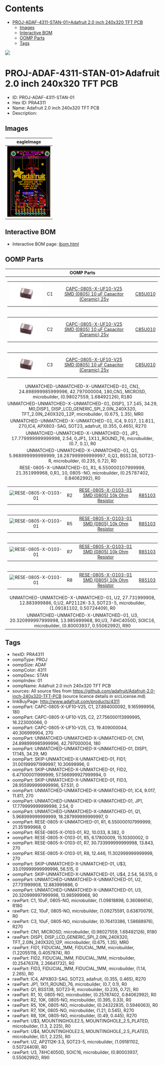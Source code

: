 



Contents
========

* [PROJ-ADAF-4311-STAN-01>Adafruit 2.0 inch 240x320 TFT PCB](#proj-adaf-4311-stan-01adafruit-20-inch-240x320-tft-pcb)
	* [Images](#images)
	* [Interactive BOM](#interactive-bom)
	* [OOMP Parts](#oomp-parts)
	* [Tags](#tags)
  
![][im]
# PROJ-ADAF-4311-STAN-01>Adafruit 2.0 inch 240x320 TFT PCB

- ID: PROJ-ADAF-4311-STAN-01
- Hex ID: PRA4311
- Name: Adafruit 2.0 inch 240x320 TFT PCB
- Description: 

## Images
  
  

|eagleImage|
| :---: |
|[![eagleImage](eagleImage_140.png)](eagleImage_600.png)|

## Interactive BOM

- Interactive BOM page: [ibom.html](kicad/bom/ibom.html)

## OOMP Parts
  

|OOMP Parts|
| :---: |
|<table><tr><td>![CAPC-0805-X-UF10-V25](https://raw.githubusercontent.com/oomlout/oomlout_OOMP_parts/main/CAPC-0805-X-UF10-V25/image_140.jpg)</td><td> C1</td><td>[CAPC-0805-X-UF10-V25<br>SMD (0805) 10 uF Capacitor (Ceramic) 25v](https://github.com/oomlout/oomlout_OOMP_parts/tree/main/CAPC-0805-X-UF10-V25/)</td><td>[C85U010](https://github.com/oomlout/oomlout_OOMP_parts/tree/main/CAPC-0805-X-UF10-V25/)</td></tr></table>|
|<table><tr><td>![CAPC-0805-X-UF10-V25](https://raw.githubusercontent.com/oomlout/oomlout_OOMP_parts/main/CAPC-0805-X-UF10-V25/image_140.jpg)</td><td> C2</td><td>[CAPC-0805-X-UF10-V25<br>SMD (0805) 10 uF Capacitor (Ceramic) 25v](https://github.com/oomlout/oomlout_OOMP_parts/tree/main/CAPC-0805-X-UF10-V25/)</td><td>[C85U010](https://github.com/oomlout/oomlout_OOMP_parts/tree/main/CAPC-0805-X-UF10-V25/)</td></tr></table>|
|<table><tr><td>![CAPC-0805-X-UF10-V25](https://raw.githubusercontent.com/oomlout/oomlout_OOMP_parts/main/CAPC-0805-X-UF10-V25/image_140.jpg)</td><td> C3</td><td>[CAPC-0805-X-UF10-V25<br>SMD (0805) 10 uF Capacitor (Ceramic) 25v](https://github.com/oomlout/oomlout_OOMP_parts/tree/main/CAPC-0805-X-UF10-V25/)</td><td>[C85U010](https://github.com/oomlout/oomlout_OOMP_parts/tree/main/CAPC-0805-X-UF10-V25/)</td></tr></table>|
|UNMATCHED-UNMATCHED-X-UNMATCHED-01, CN1, 24.898999985999996, 42.797000004, 180,CN1, MICROSD, microbuilder, (0.98027559, 1.68492126), R180|
|UNMATCHED-UNMATCHED-X-UNMATCHED-01, DISP1, 17.145, 34.29, M0,DISP1, DISP_LCD_GENERIC_SPI_2.0IN_240X320, TFT_2.0IN_240X320_12P, microbuilder, (0.675, 1.35), MR0|
|UNMATCHED-UNMATCHED-X-UNMATCHED-01, IC4, 9.017, 11.811, 270,IC4, APX803-SAG, SOT23, adafruit, (0.355, 0.465), R270|
|UNMATCHED-UNMATCHED-X-UNMATCHED-01, JP1, 17.779999999999998, 2.54, 0,JP1, 1X11_ROUND_76, microbuilder, (0.7, 0.1), R0|
|UNMATCHED-UNMATCHED-X-UNMATCHED-01, Q1, 5.968999999999999, 18.287999999999997, 0,Q1, BSS138, SOT23-R, microbuilder, (0.235, 0.72), R0|
|RESE-0805-X-UNMATCHED-01, R1, 6.550000107999999, 21.351999968, 0,R1, 10, 0805-NO, microbuilder, (0.25787402, 0.84062992), R0|
|<table><tr><td>![RESE-0805-X-O103-01](https://raw.githubusercontent.com/oomlout/oomlout_OOMP_parts/main/RESE-0805-X-O103-01/image_140.jpg)</td><td> R2</td><td>[RESE-0805-X-O103-01<br>SMD (0805) 10k Ohm Resistor](https://github.com/oomlout/oomlout_OOMP_parts/tree/main/RESE-0805-X-O103-01/)</td><td>[R85103](https://github.com/oomlout/oomlout_OOMP_parts/tree/main/RESE-0805-X-O103-01/)</td></tr></table>|
|<table><tr><td>![RESE-0805-X-O103-01](https://raw.githubusercontent.com/oomlout/oomlout_OOMP_parts/main/RESE-0805-X-O103-01/image_140.jpg)</td><td> R5</td><td>[RESE-0805-X-O103-01<br>SMD (0805) 10k Ohm Resistor](https://github.com/oomlout/oomlout_OOMP_parts/tree/main/RESE-0805-X-O103-01/)</td><td>[R85103](https://github.com/oomlout/oomlout_OOMP_parts/tree/main/RESE-0805-X-O103-01/)</td></tr></table>|
|<table><tr><td>![RESE-0805-X-O103-01](https://raw.githubusercontent.com/oomlout/oomlout_OOMP_parts/main/RESE-0805-X-O103-01/image_140.jpg)</td><td> R7</td><td>[RESE-0805-X-O103-01<br>SMD (0805) 10k Ohm Resistor](https://github.com/oomlout/oomlout_OOMP_parts/tree/main/RESE-0805-X-O103-01/)</td><td>[R85103](https://github.com/oomlout/oomlout_OOMP_parts/tree/main/RESE-0805-X-O103-01/)</td></tr></table>|
|<table><tr><td>![RESE-0805-X-O103-01](https://raw.githubusercontent.com/oomlout/oomlout_OOMP_parts/main/RESE-0805-X-O103-01/image_140.jpg)</td><td> R8</td><td>[RESE-0805-X-O103-01<br>SMD (0805) 10k Ohm Resistor](https://github.com/oomlout/oomlout_OOMP_parts/tree/main/RESE-0805-X-O103-01/)</td><td>[R85103](https://github.com/oomlout/oomlout_OOMP_parts/tree/main/RESE-0805-X-O103-01/)</td></tr></table>|
|UNMATCHED-UNMATCHED-X-UNMATCHED-01, U2, 27.731999908, 12.883999886, 0,U2, AP2112K-3.3, SOT23-5, microbuilder, (1.09181102, 0.50724409), R0|
|UNMATCHED-UNMATCHED-X-UNMATCHED-01, U3, 20.320999997999998, 13.985999968, 90,U3, 74HC4050D, SOIC16, microbuilder, (0.80003937, 0.55062992), R90|

## Tags

- hexID: PRA4311
- oompType: PROJ
- oompSize: ADAF
- oompColor: 4311
- oompDesc: STAN
- oompIndex: 01
- oompName: Adafruit 2.0 inch 240x320 TFT PCB
- sources: All source files from https://github.com/adafruit/Adafruit-2.0-inch-240x320-TFT-PCB (source licence details in srcLicense.md)
- linkBuyPage: http://www.adafruit.com/products/4311
- oompPart: CAPC-0805-X-UF10-V25, C1, 27.894000092, 9.165999956, 180
- oompPart: CAPC-0805-X-UF10-V25, C2, 27.756000113999995, 16.223000066, 0
- oompPart: CAPC-0805-X-UF10-V25, C3, 19.409000044, 40.306999904, 270
- oompPart: UNMATCHED-UNMATCHED-X-UNMATCHED-01, CN1, 24.898999985999996, 42.797000004, 180
- oompPart: UNMATCHED-UNMATCHED-X-UNMATCHED-01, DISP1, 17.145, 34.29, M0
- oompPart: SKIP-UNMATCHED-X-UNMATCHED-01, FID1, 31.001999971999997, 10.30699996, 0
- oompPart: SKIP-UNMATCHED-X-UNMATCHED-01, FID2, 6.471000011999999, 57.566999927999994, 0
- oompPart: SKIP-UNMATCHED-X-UNMATCHED-01, FID3, 28.955999999999996, 57.531, 0
- oompPart: UNMATCHED-UNMATCHED-X-UNMATCHED-01, IC4, 9.017, 11.811, 270
- oompPart: UNMATCHED-UNMATCHED-X-UNMATCHED-01, JP1, 17.779999999999998, 2.54, 0
- oompPart: UNMATCHED-UNMATCHED-X-UNMATCHED-01, Q1, 5.968999999999999, 18.287999999999997, 0
- oompPart: RESE-0805-X-UNMATCHED-01, R1, 6.550000107999999, 21.351999968, 0
- oompPart: RESE-0805-X-O103-01, R2, 10.033, 8.382, 0
- oompPart: RESE-0805-X-O103-01, R5, 6.17800009, 15.10300002, 0
- oompPart: RESE-0805-X-O103-01, R7, 30.733999999999998, 13.843, 270
- oompPart: RESE-0805-X-O103-01, R8, 12.446, 11.302999999999999, 270
- oompPart: SKIP-UNMATCHED-X-UNMATCHED-01, U$3, 33.019999999999996, 56.515, 0
- oompPart: SKIP-UNMATCHED-X-UNMATCHED-01, U$4, 2.54, 56.515, 0
- oompPart: UNMATCHED-UNMATCHED-X-UNMATCHED-01, U2, 27.731999908, 12.883999886, 0
- oompPart: UNMATCHED-UNMATCHED-X-UNMATCHED-01, U3, 20.320999997999998, 13.985999968, 90
- rawPart: C1, 10uF, 0805-NO, microbuilder, (1.09818898, 0.36086614), R180
- rawPart: C2, 10uF, 0805-NO, microbuilder, (1.09275591, 0.63870079), R0
- rawPart: C3, 10uF, 0805-NO, microbuilder, (0.76413386, 1.58688976), R270
- rawPart: CN1, MICROSD, microbuilder, (0.98027559, 1.68492126), R180
- rawPart: DISP1, DISP_LCD_GENERIC_SPI_2.0IN_240X320, TFT_2.0IN_240X320_12P, microbuilder, (0.675, 1.35), MR0
- rawPart: FID1, FIDUCIAL_1MM, FIDUCIAL_1MM, microbuilder, (1.22055118, 0.4057874), R0
- rawPart: FID2, FIDUCIAL_1MM, FIDUCIAL_1MM, microbuilder, (0.25476378, 2.26641732), R0
- rawPart: FID3, FIDUCIAL_1MM, FIDUCIAL_1MM, microbuilder, (1.14, 2.265), R0
- rawPart: IC4, APX803-SAG, SOT23, adafruit, (0.355, 0.465), R270
- rawPart: JP1, 1X11_ROUND_76, microbuilder, (0.7, 0.1), R0
- rawPart: Q1, BSS138, SOT23-R, microbuilder, (0.235, 0.72), R0
- rawPart: R1, 10, 0805-NO, microbuilder, (0.25787402, 0.84062992), R0
- rawPart: R2, 10K, 0805-NO, microbuilder, (0.395, 0.33), R0
- rawPart: R5, 10K, 0805-NO, microbuilder, (0.24322835, 0.5946063), R0
- rawPart: R7, 10K, 0805-NO, microbuilder, (1.21, 0.545), R270
- rawPart: R8, 10K, 0805-NO, microbuilder, (0.49, 0.445), R270
- rawPart: U$3, MOUNTINGHOLE2.5, MOUNTINGHOLE_2.5_PLATED, microbuilder, (1.3, 2.225), R0
- rawPart: U$4, MOUNTINGHOLE2.5, MOUNTINGHOLE_2.5_PLATED, microbuilder, (0.1, 2.225), R0
- rawPart: U2, AP2112K-3.3, SOT23-5, microbuilder, (1.09181102, 0.50724409), R0
- rawPart: U3, 74HC4050D, SOIC16, microbuilder, (0.80003937, 0.55062992), R90



[im]: eagleImage_450.png
